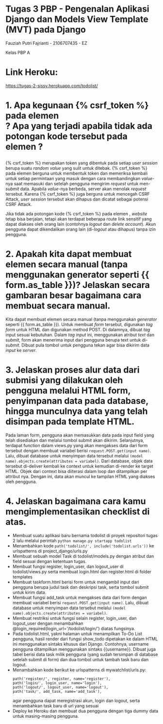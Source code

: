 # Tugas 3 PBP - Pengenalan Aplikasi Django dan Models View Template (MVT) pada Django

Fauziah Putri Fajrianti - 2106707435 - EZ

Kelas PBP A


# Link Heroku: 
https://tugas-2-sissy.herokuapp.com/todolist/


# 1. Apa kegunaan {% csrf_token %} pada elemen <form>? Apa yang terjadi apabila tidak ada potongan kode tersebut pada elemen <form>?
{% csrf_token %} merupakan token yang dibentuk pada setiap *user session* berupa suatu *random value* yang sulit untuk ditebak. {% csrf_token %} pada elemen <form> berguna untuk membentuk token dan memeriksa kembali untuk setiap permintaan yang masuk dengan cara membandingkan *value*-nya saat memasuki <form> dan setelah pengguna mengirim *request* untuk men-*submit* data. Apabila *value*-nya berbeda, server akan menolak *request* tersebut. Karena {% csrf_token %} juga berguna untuk mencegah CSRF Attack, *user session* tersebut akan dihapus dan dicatat sebagai potensi CSRF Attack. 

Jika tidak ada potongan kode {% csrf_token %} pada elemen <form>, *website* tetap bisa berjalan, tetapi akan terdapat beberapa route link sensitif yang dapat diakses oleh orang lain (contohnya *logout* dan *delete account*). Akun pengguna dapat dikendalikan orang lain (di-*logout* atau dihapus) tanpa izin pengguna.


# 2. Apakah kita dapat membuat elemen <form> secara manual (tanpa menggunakan generator seperti {{ form.as_table }})? Jelaskan secara gambaran besar bagaimana cara membuat <form> secara manual.
Kita dapat membuat elemen secara manual (tanpa menggunakan *generator* seperti {{ form.as_table }}). Untuk membuat *form* tersebut, digunakan *tag form* untuk HTML dan digunakan method POST. Di dalamnya, dibuat *tag* input sesuai kebutuhan. Dalam *tag input* ini, menggunakan atribut *text* dan *submit*, form akan menerima input dari pengguna berupa text untuk di-*submit*. Dibuat pula tombol untuk pengguna tekan agar bisa dikirim data *input* ke *server*.


# 3. Jelaskan proses alur data dari submisi yang dilakukan oleh pengguna melalui HTML form, penyimpanan data pada database, hingga munculnya data yang telah disimpan pada template HTML. 
Pada laman form, pengguna akan memasukkan data pada input field yang telah disediakan dan melalui tombol submit akan dikirim. Selanjutnya, terdapat function dalam views.py yang akan mengakses data dari form tersebut dengan membuat variabel berisi `request.POST.get(input name)`. Lalu, dibuat database untuk menyimpan data tersebut melalui `(model name).objects.create(attributes = variabel)`. Dari database, objek data tersebut di-deliver kembali ke context untuk kemudian di-render ke target HTML. Objek dari context bisa diiterasi dalam loop dan ditampilkan per attribut nya. Dengan ini, data akan muncul ke tampilan HTML yang diakses oleh pengguna.


# 4. Jelaskan bagaimana cara kamu mengimplementasikan checklist di atas.
- Membuat suatu aplikasi baru bernama todolist di proyek repositori tugas 2 lalu melalui perintah ` python manage.py startapp todolist `
- Menambahkan kode ` path('todolist/', include('todolist.urls')) ` ke urlspatterns di project_django/urls.py
- Membuat sebuah model Task di todolist/models.py dengan atribut dan field sesuai dengan ketentuan tugas.
- Membuat fungsi register, login_user, dan logout_user di todolist/views.py serta membuat login.html dan register.html di folder templates
- Membuat taskform.html berisi form untuk mengambil input dari pengguna berupa judul task dan deskripsi task, serta tombol submit untuk kirim data. 
- Membuat fungsi add_task untuk mengakses data dari form dengan membuat variabel berisi ` request.POST.get(input name) `. Lalu, dibuat database untuk menyimpan data tersebut melalui ` (model name).objects.create(attributes = variabel) `.
- Membuat restriksi untuk fungsi selain register, login_user, dan logout_user dengan menambahkan @login_required(login_url='/todolist/login/') diatas fungsinya.
- Pada todolist.html, yakni halaman untuk menampilkan To-Do List pengguna, hasil render dari fungsi show_todo dipetakan ke dalam HTML ini menggunakan sintaks khusus dari Django. Contohnya, username pengguna ditampilkan menggunakan sintaks {{username}}. Dibuat juga tabel berisi data task milik pengguna (yang sudah tersimpan di database setelah submit di form) dan dua tombol untuk tambah task baru dan logout. 
- Menambahkan kode berikut ke urlspatterns di mywatchlist/urls.py:
    ```
    path('register/', register, name='register'),
    path('login/', login_user, name='login'),
    path('logout/', logout_user, name='logout'),
    path('task/', add_task, name='add_task'),
    ```
    agar pengguna dapat meregistrasi akun, login dan logout, serta menambahkan task baru di url yang sesuai
- Deploy ke Heroku dan membuat dua pengguna dengan tiga dummy data untuk masing-masing pengguna.